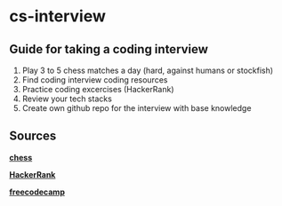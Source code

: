 # cs-interview

## Guide for taking a coding interview

1. Play 3 to 5 chess matches a day (hard, against humans or stockfish) 
2. Find coding interview coding resources 
3. Practice coding excercises (HackerRank) 
4. Review your tech stacks
5. Create own github repo for the interview with base knowledge

## Sources

  [**chess**](lichess.org)
  
  [**HackerRank**]()
  
  [**freecodecamp**](https://www.freecodecamp.org)
  
